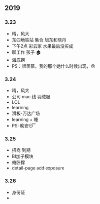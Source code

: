 ## 2019
### 3.23
* 晴，风大
* 东四地铁站 集合 旭东和晓丹
* 下午2点 彩云家 水果最后没买成
* 聊工作 孩子 🏠
* 海底捞 
* PS：很羡慕，我的那个她什么时候出现，😢
### 3.24
* 晴，风大
* 公司 mac 线 羽绒服
* LOL 
* learning
* 滑板-万达广场
* learning + 睡
* PS: 晚安😴
### 3.25
* 招商 到期
* BI加子模块 
* 俯卧撑
* detail-page add exposure
### 3.26
* 身份证
* 


